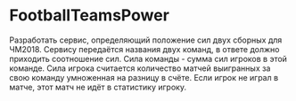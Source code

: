 # FootballTeamsPower
Разработать сервис, определяющий положение сил двух сборных для ЧМ2018.
Сервису передаётся названия двух команд, в ответе должно приходить соотношение сил.
Сила команды - сумма сил игроков в этой команде.
Сила игрока считается количество матчей выигранных за свою команду умноженная на разницу в счёте.
Если игрок не играл в матче, этот матч не идёт в статистику игроку.
